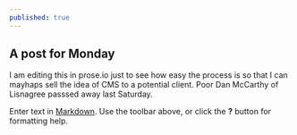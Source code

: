 ```yaml
---
published: true
---
```

## A post for Monday
I am editing this in prose.io just to see how easy the process is so that I can mayhaps sell the idea of CMS to a potential client.
Poor Dan McCarthy of Lisnagree passsed away last Saturday.

Enter text in [Markdown](http://daringfireball.net/projects/markdown/). Use the toolbar above, or click the **?** button for formatting help.
